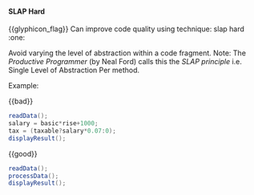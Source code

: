 <div id="title">

#### SLAP Hard

</div>
<span id="outcomes">{{glyphicon_flag}} Can improve code quality using technique: slap hard  :one:</span>

<div id="body">

Avoid varying the level of <trigger trigger="click" for="modal:slap-abstraction">abstraction</trigger> within a code fragment.
Note: The _Productive Programmer_ (by Neal Ford) calls this the _SLAP principle_ i.e. Single Level of Abstraction Per method.

<tip-box>

Example:

{{bad}}
```java
readData();
salary = basic*rise+1000;
tax = (taxable?salary*0.07:0);
displayResult();
```

{{good}}
```java
readData();
processData();
displayResult();
```

</tip-box>

<modal title="" id="modal:slap-abstraction">
  <include src="../../../../designFundamentals/abstraction/what/unit-inElsewhere-asFlat.md" boilerplate/>
</modal>


</div>

<div id="extras">
</div>